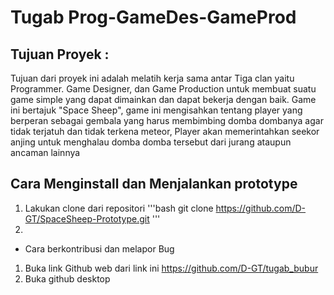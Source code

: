# Tugab Prog-GameDes-GameProd

## Tujuan Proyek :
Tujuan dari proyek ini adalah melatih kerja sama antar Tiga clan yaitu Programmer. Game Designer, dan Game Production untuk membuat suatu game simple yang dapat
dimainkan dan dapat bekerja dengan baik.
Game ini bertajuk "Space Sheep", game ini mengisahkan tentang player yang berperan sebagai gembala yang harus membimbing domba dombanya agar tidak terjatuh
dan tidak terkena meteor, Player akan memerintahkan seekor anjing untuk menghalau domba domba tersebut dari jurang ataupun ancaman lainnya

## Cara Menginstall dan Menjalankan prototype
1. Lakukan clone dari repositori
   '''bash
   git clone https://github.com/D-GT/SpaceSheep-Prototype.git
   '''
3. 
-	Cara berkontribusi dan melapor Bug
1.	Buka link Github web dari link ini https://github.com/D-GT/tugab_bubur
2.	Buka github desktop
